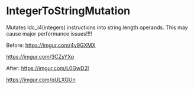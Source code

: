 # IntegerToStringMutation
Mutates ldc_i4(integers) instructions into string.length operands. This may cause major performance issues!!!!



Before:
https://imgur.com/4v9GXMX

https://imgur.com/3CZsYXp

After:
https://imgur.com/L0GwD2I

https://imgur.com/qULXGUn

